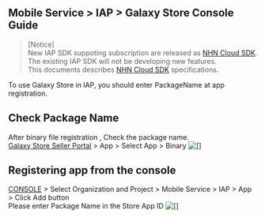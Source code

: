 ## Mobile Service > IAP > Galaxy Store Console Guide

> [Notice]<br>
> New IAP SDK suppoting subscription are released as [NHN Cloud SDK](http://docs.toast.com/ko/TOAST/ko/toast-sdk/overview/).<br>
> The existing IAP SDK will not be developing new features.<br>
> This documents describes [NHN Cloud SDK](http://docs.toast.com/ko/TOAST/ko/toast-sdk/overview/) specifications.

To use Galaxy Store in IAP, you should enter PackageName at app registration.

## Check Package Name
After binary file registration , Check the package name. <br>
[Galaxy Store Seller Portal](https://seller.samsungapps.com/main/sellerMain.as) > App > Select App > Binary
 ![[]](http://static.toastoven.net/prod_iap/2020/galaxy_app_en.png)
 

## Registering app from the console
[CONSOLE](https://console.toast.com/) > Select Organization and Project > Mobile Service > IAP > App > Click Add button <br>
Please enter Package Name in the Store App ID
![[]](http://static.toastoven.net/prod_iap/2020/galaxy_app_2_en.png)